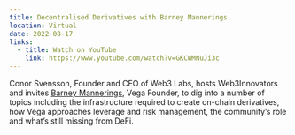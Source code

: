 ```yaml
---
title: Decentralised Derivatives with Barney Mannerings
location: Virtual
date: 2022-08-17
links:
  - title: Watch on YouTube
    link: https://www.youtube.com/watch?v=GKCWMNuJi3c
---
```


Conor Svensson, Founder and CEO of Web3 Labs, hosts Web3Innovators and invites <a href="https://twitter.com/barnabee" target="_blank">Barney Mannerings</a>, Vega Founder, to dig into a number of topics including
the infrastructure required to create on-chain derivatives, how Vega approaches leverage and risk management, the community’s role and what’s still missing from DeFi.
